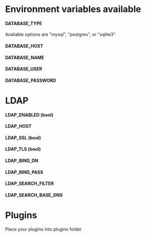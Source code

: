 # Environment variables available
#### DATABASE_TYPE
Available options are "mysql", "postgres", or "sqlite3"
#### DATABASE_HOST
#### DATABASE_NAME
#### DATABASE_USER
#### DATABASE_PASSWORD

# LDAP
#### LDAP_ENABLED (bool)
#### LDAP_HOST
#### LDAP_SSL (bool)
#### LDAP_TLS (bool)
#### LDAP_BIND_DN
#### LDAP_BIND_PASS
#### LDAP_SEARCH_FILTER
#### LDAP_SEARCH_BASE_DNS
##
# Plugins
Place your plugins into plugins folder
